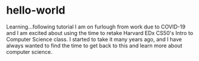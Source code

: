 # hello-world
Learning...following tutorial
I am on furlough from work due to COVID-19 and I am excited about using the time to retake Harvard EDx CS50's Intro to Computer Science class. 
I started to take it many years ago, and I have always wanted to find the time to get back to this and learn more about computer science. 
